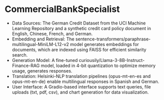 # CommercialBankSpecialist

- Data Sources: The German Credit Dataset from the UCI Machine Learning Repository and a synthetic credit card policy document in English, Chinese, French, and German.
- Embedding and Retrieval: The sentence-transformers/paraphrase-multilingual-MiniLM-L12-v2 model generates embeddings for documents, which are indexed using FAISS for efficient similarity search.
- Generation Model: A fine-tuned curiousily/Llama-3-8B-Instruct-Finance-RAG model, loaded in 4-bit quantization to optimize memory usage, generates responses.
- Translation: Helsinki-NLP translation pipelines (opus-mt-en-es and opus-mt-en-de) enable multilingual responses in Spanish and German.
- User Interface: A Gradio-based interface supports text queries, file uploads (txt, pdf, csv), and chart generation for data visualization.
